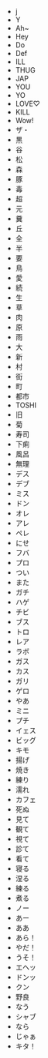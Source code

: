 * j
* Y
* Ah~
* Hey
* Do
* Def
* ILL
* THUG
* JAP
* YOU
* YO
* LOVE♡
* KILL
* Wow!
* ザ・
* 黒
* 谷
* 松
* 森
* 豚
* 毒
* 超
* 元
* 糞
* 丘
* 全
* 半
* 要
* 鳥
* 愛
* 続
* 生
* 草
* 肉
* 原
* 雨
* 大
* 新
* 村
* 街
* 町
* 都市
* TOSHI
* 旧
* 菊
* 寿司
* 下痢
* 風呂
* 無理
* デス
* デブ
* ミス
* ドン
* オレ
* アレ
* ペレ
* にせ
* フバ
* プロ
* つい
* また
* ガチ
* ハゲ
* チビ
* ブス
* トロ
* レア
* ラボ
* ガス
* カス
* ガリ
* ゲロ
* やあ
* ミニ
* プチ
* イェス
* ビッグ
* キモ
* 揚げ
* 焼き
* 練り
* 濡れ
* カフェ
* 死ぬ
* 見て
* 観て
* 視て
* 診て
* 看て
* 寝る
* 涅る
* 練る
* 煮る
* ノー
* あー
* ああ
* あら！
* やだ！
* うそ！
* エヘッ
* ドンッ
* クン
* 野良
* なう
* シャブ
* なら
* じゃぁ
* キタ！


